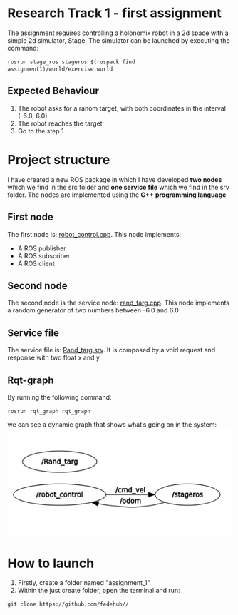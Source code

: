 # Research Track 1 - first assignment
The assignment requires controlling a holonomix robot in a 2d space with a simple 2d simulator, Stage. The simulator can be launched by executing the command:
```
rosrun stage_ros stageros $(rospack find assignment1)/world/exercise.world
```
## Expected Behaviour
1. The robot asks for a ranom target, with both coordinates in the interval (-6.0, 6.0)
2. The robot reaches the target
3. Go to the step 1
# Project structure
I have created a new ROS package in which I have developed **two nodes** which we find in the src folder and **one service file** which we find in the srv folder. The nodes are implemented using the **C++ programming language**  
## First node
The first node is: [robot_control.cpp](https://github.com/piquet8/RT1_assignment1/blob/main/src/robot_control.cpp). This node implements:
* A ROS publisher
* A ROS subscriber
* A ROS client
## Second node
The second node is the service node: [rand_targ.cpp](https://github.com/piquet8/RT1_assignment1/blob/main/src/rand_targ.cpp). This node implements a random generator of two numbers between -6.0 and 6.0
## Service file
The service file is: [Rand_targ.srv](https://github.com/piquet8/RT1_assignment1/blob/main/srv/Rand_targ.srv). It is composed by a void request and response with two float x and y 
## Rqt-graph
By running the following command:
```
rosrun rqt_graph rqt_graph
```
we can see a dynamic graph that shows what’s going on in the system:
![Rqt-graph](https://github.com/piquet8/RT1_assignment1/blob/main/rqt_graph.png)
# How to launch
1. Firstly, create a folder named "assignment_1"
2. Within the just create folder, open the terminal and run:
```
git clone https://github.com/fedehub//
```




